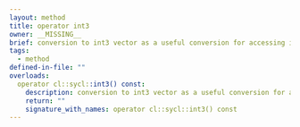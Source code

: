 ```yaml
---
layout: method
title: operator int3
owner: __MISSING__
brief: conversion to int3 vector as a useful conversion for accessing image coordinates.
tags:
  - method
defined-in-file: ""
overloads:
  operator cl::sycl::int3() const:
    description: conversion to int3 vector as a useful conversion for accessing image coordinates.
    return: ""
    signature_with_names: operator cl::sycl::int3() const
---
```

